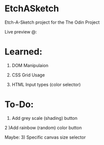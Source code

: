# EtchASketch
Etch-A-Sketch project for the The Odin Project


Live preview @: 

Learned:
========
1) DOM Manipulaion

2) CSS Grid Usage

3) HTML Input types (color selector)

To-Do:
======
1) Add grey scale (shading) button

2 )Add rainbow (random) color button

Maybe: 3) Specific canvas size selector
